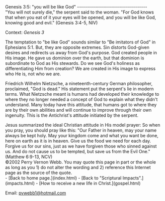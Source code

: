  <head> <title>(PVW) Genesis 3:5: "you will be like God"</title> <meta content="IE=9" http-equiv="X-UA-Compatible"></meta> <link href="css/page_style.css" rel="stylesheet" type="text/css"></link> </head><body><div class="page_style">Genesis 3:5: "you will be like God"
-----------------------------------

<div class="p">"You will not surely die," the serpent said to the woman. "For God knows that when you eat of it your eyes will be opened, and you will be like God, knowing good and evil." (Genesis 3:4-5, NIV)

 Context: <cite class="bibleref" title="Genesis 3">Genesis 3</cite></div>The temptation to "be like God" sounds similar to "Be imitators of God" in Ephesians 5:1. But, they are opposite extremes. Sin distorts God-given desires and redirects us away from God's purpose. God created people in His image. He gave us dominion over the earth, but that dominion is subordinate to God as His stewards. Do we see God's holiness as differentiating Him from creation? We are created in His image to express who He is, not who we are.

Friedrich Wilhelm Nietzsche, a nineteenth-century German philosopher, proclaimed, "God is dead." His statement put the serpent's lie in modern terms. What Nietzsche meant is humans had developed their knowledge to where they no longer needed a concept of God to explain what they didn't understand. Many today have this attitude, that humans got to where they are by their own abilities and will continue to improve through their own ingenuity. This is the Antichrist's attitude initiated by the serpent.

<div class="p">Jesus summarized the ideal Christian attitude in His model prayer: So when you pray, you should pray like this:
 "Our Father in heaven,
 may your name always be kept holy.
 May your kingdom come
 and what you want be done,
 here on earth as it is in heaven.
 Give us the food we need for each day.
 Forgive us for our sins,
 just as we have forgiven those who sinned against us.
 And do not cause us to be tempted,
 but save us from the Evil One."
 (Matthew 6:9-13, NCV)

</div><div class="copy">©2002 Perry Vernon Webb. You may quote this page in part or the whole as long as you
 1) do not alter the wording and
 2) reference this Internet page as the source of the quote. </div>  </div>- [Back to home page.](index.html)
- [Back to "Scriptural Impacts".](impacts.html)
- [How to receive a new life in Christ.](gospel.html)

Email: [pvwebb1@hotmail.com](mailto:pvwebb1@hotmail.com)

